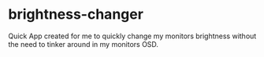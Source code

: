 # brightness-changer

Quick App created for me to quickly change my monitors brightness without the need to tinker around in my monitors OSD.
